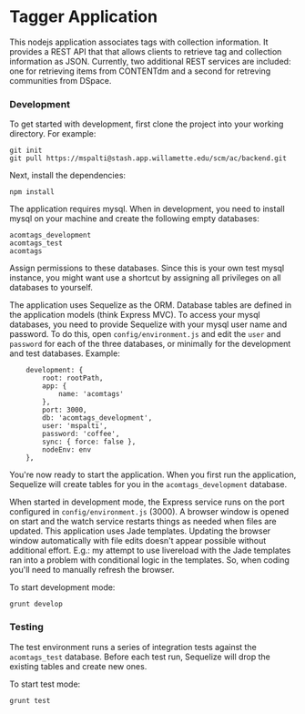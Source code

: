 # Tagger Application

This nodejs application associates tags with collection information.  It provides a REST API that that allows clients to retrieve tag and collection information as JSON.
Currently, two additional REST services are included: one for retrieving items from CONTENTdm and a second for retreving communities from DSpace.


### Development

To get started with development, first clone the project into your working directory. For example:

    git init
    git pull https://mspalti@stash.app.willamette.edu/scm/ac/backend.git

Next, install the dependencies:

    npm install

The application requires mysql.  When in development, you need to install mysql on your machine and create the following empty databases:

    acomtags_development
    acomtags_test
    acomtags

Assign permissions to these databases. Since this is your own test mysql instance, you might want use a shortcut by assigning all privileges on all databases to yourself.

The application uses Sequelize as the ORM.  Database tables are defined in the application models (think Express MVC). To access your mysql databases, you need to provide Sequelize with your mysql user name and password.
 To do this, open `config/environment.js` and edit the `user` and `password` for each of the three databases, or minimally for the development and test databases.  Example:

        development: {
            root: rootPath,
            app: {
                name: 'acomtags'
            },
            port: 3000,
            db: 'acomtags_development',
            user: 'mspalti',
            password: 'coffee',
            sync: { force: false },
            nodeEnv: env
        },

You're now ready to start the application. When you first run the application, Sequelize will create tables for you in the `acomtags_development` database.

When started in development mode, the Express service runs on the port configured in `config/environment.js` (3000).  A browser window is opened on start and the watch service restarts things as needed when files are updated.  This
application uses Jade templates. Updating the browser window automatically with file edits doesn't appear possible without additional effort.
E.g.: my attempt to use livereload with the Jade templates ran into a problem with conditional logic in the templates.  So, when coding you'll need to manually refresh the browser.

To start development mode:

    grunt develop


### Testing

The test environment runs a series of integration tests against the `acomtags_test` database. Before each test run, Sequelize will drop the existing tables and create new ones.

To start test mode:

    grunt test